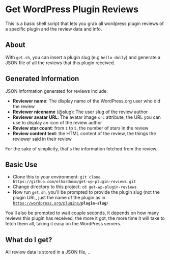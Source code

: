 # Get WordPress Plugin Reviews

This is a basic shell script that lets you grab all wordpress plugin reviews of a specific 
plugin and the review data and info.

## About

With `get.sh`, you can insert a plugin slug (e.g `hello-dolly`) and generate a JSON file of 
all the reviews that this plugin received.

## Generated Information

JSON information generated for reviews include:

- **Reviewer name**: The display name of the WordPress.org user who did the review
- **Reviewer nicename** (@slug): The user slug of the review author
- **Reviewer avatar URL**: The avatar image `src` attribute, the URL you can use to display 
an 
icon of the review author
- **Review star count**: from `1` to `5`, the number of stars in the review
- **Review content text**: the HTML content of the review, the things the reviewer said in 
their 
review

For the sake of simplicity, that's the information fetched from the review.

## Basic Use

- Clone this to your environment: `git clone 
https://github.com/elhardoum/get-wp-plugin-reviews.git`
- Change directory to this project: `cd get-wp-plugin-reviews`
- Now run `get.sh`, you'll be prompted to provide the plugin slug (not the plugin URL, just 
the name of the plugin as in 
<code>https://wordpress.org/plugins/<strong>plugin-slug</strong>/</code>

You'll also be prompted to wait couple seconds, it depends on how many reviews this plugin 
has received, the more it got, the more time it will take to fetch them all, taking it easy 
on the WordPress servers. 

## What do I get?

All review data is stored in a JSON file, ..


